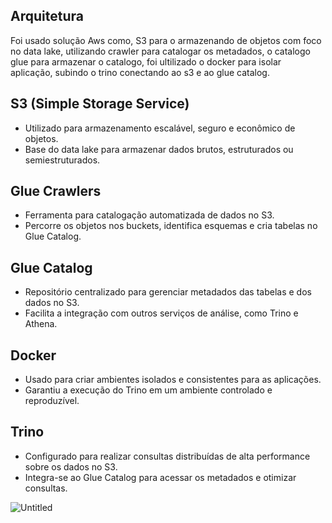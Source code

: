 
## Arquitetura

Foi usado solução Aws como, S3 para o armazenando de objetos com foco no data lake, utilizando crawler para catalogar os metadados, o catalogo glue para armazenar o catalogo, foi ultilizado o docker para isolar aplicação, subindo o trino conectando ao s3 e ao glue catalog.

## S3 (Simple Storage Service)
- Utilizado para armazenamento escalável, seguro e econômico de objetos.
- Base do data lake para armazenar dados brutos, estruturados ou semiestruturados.

## Glue Crawlers
- Ferramenta para catalogação automatizada de dados no S3.
- Percorre os objetos nos buckets, identifica esquemas e cria tabelas no Glue Catalog.

## Glue Catalog
- Repositório centralizado para gerenciar metadados das tabelas e dos dados no S3.
- Facilita a integração com outros serviços de análise, como Trino e Athena.

## Docker
- Usado para criar ambientes isolados e consistentes para as aplicações.
- Garantiu a execução do Trino em um ambiente controlado e reproduzível.

## Trino
- Configurado para realizar consultas distribuídas de alta performance sobre os dados no S3.
- Integra-se ao Glue Catalog para acessar os metadados e otimizar consultas.

![Untitled](https://github.com/user-attachments/assets/317d7d7c-09b8-43d0-9d39-d20bbc07ec85)
